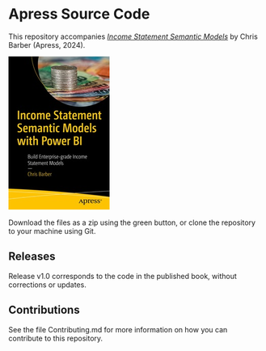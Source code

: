 # Apress Source Code

This repository accompanies [*Income Statement Semantic Models*](https://www.link.springer.com/book/10.1007/979-8-8688-0330-7) by Chris Barber (Apress, 2024).

[comment]: #cover
![Cover image](979-8-8688-0329-1.jpg)

Download the files as a zip using the green button, or clone the repository to your machine using Git.

## Releases

Release v1.0 corresponds to the code in the published book, without corrections or updates.

## Contributions

See the file Contributing.md for more information on how you can contribute to this repository.